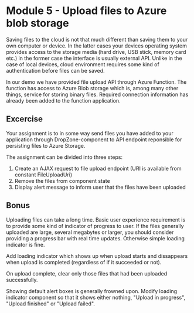 # Module 5 - Upload files to Azure blob storage

Saving files to the cloud is not that much different than saving them to your own computer or device. In the latter cases your devices operating system provides access to the storage media (hard drive, USB stick, memory card etc.) in the former case the interface is usually external API. Unlike in the case of local devices, cloud environment requires some kind of authentication before files can be saved.

In our demo we have provided file upload API through Azure Function. The function has access to Azure Blob storage which is, among many other things, service for storing binary files. Required connection information has already been added to the function application.

## Excercise

Your assignment is to in some way send files you have added to your application through DropZone-component to API endpoint reponsible for persisting files to Azure Storage.

The assignment can be divided into three steps:

1. Create an AJAX request to file upload endpoint (URI is available from constant FileUploadUri)
1. Remove the files from component state
1. Display alert message to inform user that the files have been uploaded

## Bonus

Uploading files can take a long time. Basic user experience requirement is to provide some kind of indicator of progress to user. If the files generally uploaded are large, several megabytes or larger, you should consider providing a progress bar with real time updates. Otherwise simple loading indicator is fine.

Add loading indicator which shows up when upload starts and dissappears when upload is completed (regardless of if it succeeded or not).

On upload complete, clear only those files that had been uploaded successfully.

Showing default alert boxes is generally frowned upon. Modify loading indicator component so that it shows either nothing, "Upload in progress", "Upload finished" or "Upload failed".
